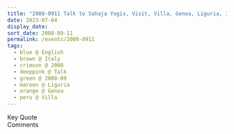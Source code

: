```yaml
---
title: "2008-0911 Talk to Sahaja Yogis, Visit, Villa, Genoa, Liguria, Italy"
date: 2023-07-04
display_date: 
sort_date: 2008-09-11
permalink: /events/2008-0911
tags:
  - blue @ English
  - brown @ Italy
  - crimson @ 2008
  - deeppink @ Talk
  - green @ 2008-09
  - maroon @ Liguria
  - orange @ Genoa
  - peru @ Villa
---
```


<wave-list>
  <list-title color="green" width="75">Key Quote</list-title>
  <list-item color="BlanchedAlmond"  width="200"></list-item>
  <list-item color="Lavender"></list-item>
  <list-item color="BlanchedAlmond"></list-item>
</wave-list>

<br>

<wave-list>
  <list-title color="green" width="75">Comments</list-title>
  <list-item color="BlanchedAlmond"  width="200"></list-item>
  <list-item color="Lavender"></list-item>
  <list-item color="BlanchedAlmond"></list-item>
</wave-list>